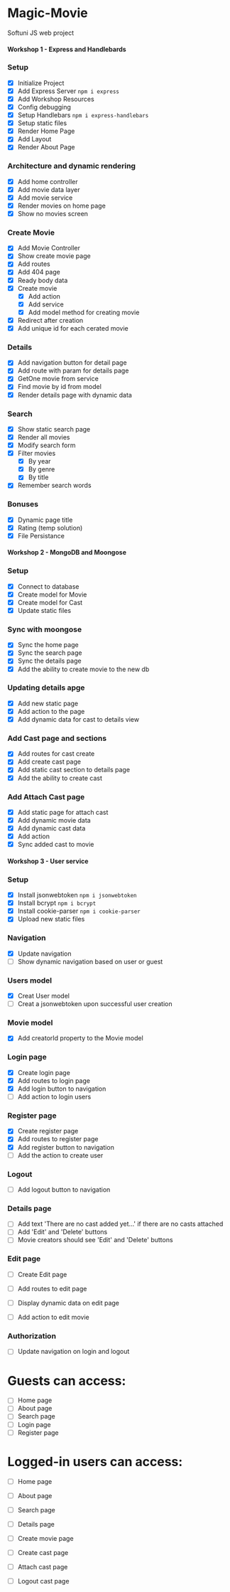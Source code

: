 # Magic-Movie
Softuni JS web project

#### Workshop 1 - Express and Handlebards
### Setup
 - [x] Initialize Project
 - [x] Add Express Server `npm i express`
 - [x] Add Workshop Resources
 - [x] Config debugging
 - [x] Setup Handlebars `npm i express-handlebars`
 - [x] Setup static files
 - [x] Render Home Page
 - [x] Add Layout
 - [x] Render About Page
### Architecture and dynamic rendering
 - [x] Add home controller
 - [x] Add movie data layer
 - [x] Add movie service
 - [x] Render movies on home page
 - [x] Show no movies screen
### Create Movie
 - [x] Add Movie Controller
 - [x] Show create movie page
 - [x] Add routes
 - [x] Add 404 page
 - [x] Ready body data
 - [x] Create movie
   - [x] Add action
   - [x] Add service
   - [x] Add model method for creating movie
 - [x] Redirect after creation
 - [x] Add unique id for each cerated movie
### Details
 - [x] Add navigation button for detail page
 - [x] Add route with param for details page 
 - [x] GetOne movie from service
 - [x] Find movie by id from model
 - [x] Render details page with dynamic data
### Search
 - [x] Show static search page
 - [x] Render all movies
 - [x] Modify search form
 - [x] Filter movies
   - [x] By year
   - [x] By genre
   - [x] By title 
 - [x] Remember search words
### Bonuses
 - [x] Dynamic page title
 - [x] Rating (temp solution)
 - [x] File Persistance

#### Workshop 2 - MongoDB and Moongose
### Setup
- [x] Connect to database
- [x] Create model for Movie
- [x] Create model for Cast
- [x] Update static files
### Sync with moongose
- [x] Sync the home page
- [x] Sync the search page
- [X] Sync the details page
- [x] Add the ability to create movie to the new db
### Updating details apge
- [x] Add new static page
- [x] Add action to the page
- [x] Add dynamic data for cast to details view
### Add Cast page and sections
- [x] Add routes for cast create
- [x] Add create cast page  
- [x] Add static cast section to details page
- [x] Add the ability to create cast
### Add Attach Cast page
- [x] Add static page for attach cast
- [x] Add dynamic movie data
- [x] Add dynamic cast data
- [x] Add action
- [x] Sync added cast to movie

#### Workshop 3 - User service
### Setup
- [x] Install jsonwebtoken `npm i jsonwebtoken`
- [x] Install bcrypt `npm i bcrypt`
- [x] Install cookie-parser `npm i cookie-parser`
- [x] Upload new static files

### Navigation
- [x] Update navigation
- [ ] Show dynamic navigation based on user or guest

### Users model
- [x] Creat User model
- [ ] Creat a jsonwebtoken upon successful user creation

### Movie model
- [x] Add creatorId property to the Movie model

### Login page
- [x] Create login page
- [x] Add routes to login page
- [x] Add login button to navigation
- [ ] Add action to login users

### Register page
- [x] Create register page
- [x] Add routes to register page
- [x] Add register button to navigation
- [ ] Add the action to create user

### Logout
- [ ] Add logout button to navigation

### Details page
- [ ] Add text 'There are no cast added yet...' if there are no casts attached
- [ ] Add 'Edit' and 'Delete' buttons
- [ ] Movie creators should see 'Edit' and 'Delete' buttons

### Edit page
- [ ] Create Edit page
- [ ] Add routes to edit page
- [ ] Display dynamic data on edit page
- [ ] Add action to edit movie


### Authorization
- [ ] Update navigation on login and logout
# Guests can access:
- [ ] Home page
- [ ] About page
- [ ] Search page
- [ ] Login page
- [ ] Register page
# Logged-in users can access:
- [ ] Home page
- [ ] About page
- [ ] Search page
- [ ] Details page
- [ ] Create movie page
- [ ] Create cast page
- [ ] Attach cast page
- [ ] Logout cast page
























